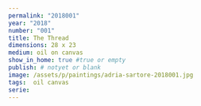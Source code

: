 ```yaml
---
permalink: "2018001"
year: "2018"
number: "001"
title: The Thread
dimensions: 28 x 23
medium: oil on canvas
show_in_home: true #true or empty
publish: # notyet or blank
image: /assets/p/paintings/adria-sartore-2018001.jpg
tags:  oil canvas
serie:
---
```

